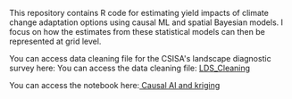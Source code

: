 This repository contains R code for estimating yield impacts of climate change adaptation options using causal ML and spatial Bayesian models. 
I focus on how the estimates from these statistical models can then be represented at grid level.

You can access data cleaning file for the CSISA's landscape diagnostic survey here: You can access the data cleaning file: <a href="https://htmlpreview.github.io/?https://github.com/MaxwellMkondiwa/clim_adapt_models_India/blob/main/LDS_cleaning_wheat_public.html" target="_blank"> LDS_Cleaning</a>

You can access the notebook here:<a href="https://maxwellmkondiwa.github.io/clim_adapt_econ_models_India/" target="_blank"> Causal AI and kriging</a>



